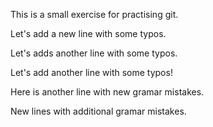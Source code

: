 This is a small exercise for practising git.

Let's add a new line with some typos.

Let's adds another line with some typos.

Let's add another line with some typos!

Here is another line with new gramar mistakes.

New lines with additional gramar mistakes.
